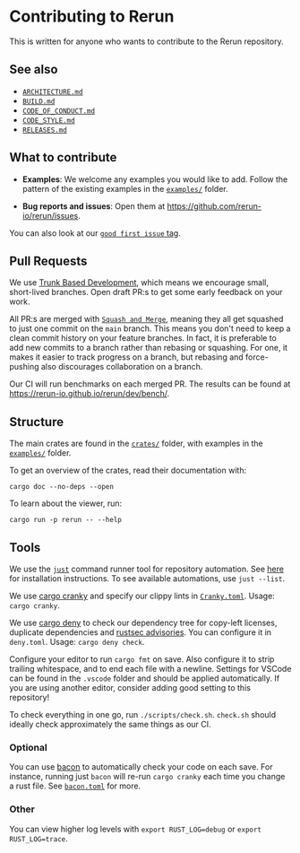 # Contributing to Rerun
This is written for anyone who wants to contribute to the Rerun repository.


## See also
* [`ARCHITECTURE.md`](ARCHITECTURE.md)
* [`BUILD.md`](BUILD.md)
* [`CODE_OF_CONDUCT.md`](CODE_OF_CONDUCT.md)
* [`CODE_STYLE.md`](CODE_STYLE.md)
* [`RELEASES.md`](RELEASES.md)

## What to contribute
* **Examples**: We welcome any examples you would like to add. Follow the pattern of the existing examples in the [`examples/`](examples) folder.

* **Bug reports and issues**: Open them at <https://github.com/rerun-io/rerun/issues>.

You can also look at our [`good first issue` tag](https://github.com/rerun-io/rerun/labels/good%20first%20issue).

## Pull Requests
We use [Trunk Based Development](https://trunkbaseddevelopment.com/), which means we encourage small, short-lived branches. Open draft PR:s to get some early feedback on your work.

All PR:s are merged with [`Squash and Merge`](https://docs.github.com/en/pull-requests/collaborating-with-pull-requests/incorporating-changes-from-a-pull-request/about-pull-request-merges#squash-and-merge-your-commits), meaning they all get squashed to just one commit on the `main` branch. This means you don't need to keep a clean commit history on your feature branches. In fact, it is preferable to add new commits to a branch rather than rebasing or squashing. For one, it makes it easier to track progress on a branch, but rebasing and force-pushing also discourages collaboration on a branch.

Our CI will run benchmarks on each merged PR. The results can be found at <https://rerun-io.github.io/rerun/dev/bench/>.


## Structure
The main crates are found in the [`crates/`](crates) folder, with examples in the [`examples/`](examples) folder.

To get an overview of the crates, read their documentation with:

```
cargo doc --no-deps --open
```

To learn about the viewer, run:

```
cargo run -p rerun -- --help
```

## Tools

We use the [`just`](https://github.com/casey/just) command runner tool for repository automation. See [here](https://github.com/casey/just#installation) for installation instructions. To see available automations, use `just --list`.

We use [cargo cranky](https://github.com/ericseppanen/cargo-cranky) and specify our clippy lints in [`Cranky.toml`](Cranky.toml). Usage: `cargo cranky`.

We use [cargo deny](https://github.com/EmbarkStudios/cargo-deny) to check our dependency tree for copy-left licenses, duplicate dependencies and [rustsec advisories](https://rustsec.org/advisories). You can configure it in `deny.toml`. Usage: `cargo deny check`.

Configure your editor to run `cargo fmt` on save. Also configure it to strip trailing whitespace, and to end each file with a newline. Settings for VSCode can be found in the `.vscode` folder and should be applied automatically. If you are using another editor, consider adding good setting to this repository!

To check everything in one go, run `./scripts/check.sh`. `check.sh` should ideally check approximately the same things as our CI.

### Optional
You can use [bacon](https://github.com/Canop/bacon) to automatically check your code on each save. For instance, running just `bacon` will re-run `cargo cranky` each time you change a rust file. See [`bacon.toml`](bacon.toml) for more.

### Other
You can view higher log levels with `export RUST_LOG=debug` or `export RUST_LOG=trace`.
